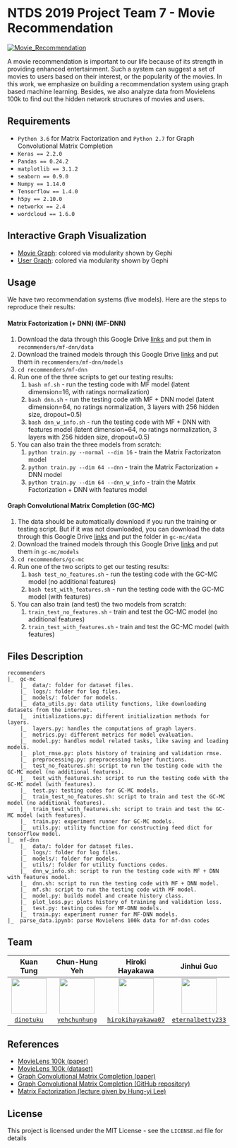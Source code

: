NTDS 2019 Project Team 7 - Movie Recommendation
===
[![Movie_Recommendation](https://img.shields.io/badge/Presentation-Slides-orange?labelColor=0f4c81&color=8d0045)](https://large-type.com/#UNDER%20CONSTRUCTION%20%3A\))

A movie recommendation is important to our life because of its strength in providing enhanced entertainment. Such a system can suggest a set of movies to users based on their interest, or the popularity of the movies. In this work, we emphasize on building a recommendation system using graph based machine learning. Besides, we also analyze data from Movielens 100k to find out the hidden network structures of movies and users.

## Requirements
* `Python 3.6` for Matrix Factorization and `Python 2.7` for Graph Convolutional Matrix Completion
* `Keras == 2.2.0`
* `Pandas == 0.24.2`
* `matplotlib == 3.1.2`
* `seaborn == 0.9.0`
* `Numpy == 1.14.0`
* `Tensorflow == 1.4.0`
* `h5py == 2.10.0`
* `networkx == 2.4`
* `wordcloud == 1.6.0`

## Interactive Graph Visualization
* [Movie Graph](https://dinotuku.com/ntds-2019-project-team-7/exploration/figure/genres-graph/): colored via modularity shown by Gephi
* [User Graph](https://dinotuku.com/ntds-2019-project-team-7/exploration/figure/job-graph/): colored via modularity shown by Gephi

## Usage
We have two recommendation systems (five models). Here are the steps to reproduce their results:

#### Matrix Factorization (+ DNN) (MF-DNN)

1. Download the data through this Google Drive [links](https://drive.google.com/open?id=1Ppm-Z4BkKFNamBjZnH3K7cvK7tpBsL1s) and put them in `recommenders/mf-dnn/data` 
2. Download the trained models through this Google Drive [links](https://drive.google.com/open?id=1cxkr2ni2F-It0mRf5Bc9vkfptLKfc5bE) and put them in `recommenders/mf-dnn/models`
3. `cd recommenders/mf-dnn`
4. Run one of the three scripts to get our testing results: 
   1. `bash mf.sh` - run the testing code with MF model (latent dimension=16, with ratings normalization)
   2. `bash dnn.sh` - run the testing code with MF + DNN model (latent dimension=64, no ratings normalization, 3 layers with 256 hidden size, dropout=0.5)
   3. `bash dnn_w_info.sh` - run the testing code with MF + DNN with features model (latent dimension=64, no ratings normalization, 3 layers with 256 hidden size, dropout=0.5)
5. You can also train the three models from scratch: 
   1. `python train.py --normal --dim 16` - train the Matrix Factorizaton model
   2. `python train.py --dim 64 --dnn` - train the Matrix Factorization + DNN model
   3. `python train.py --dim 64 --dnn_w_info` - train the Matrix Factorization + DNN with features model

#### Graph Convolutional Matrix Completion (GC-MC)

1. The data should be automatically download if you run the training or testing script. But if it was not downloaded, you can download the data through this Google Drive [links](https://drive.google.com/open?id=1zhxvGefe-fEQS8rDyN6LHqS6cRcaJMrp) and put the folder in `gc-mc/data`
2. Download the trained models through this Google Drive [links](https://drive.google.com/open?id=129mWle-cRLuEVeXFwGKqHGsVTzrdkUiH) and put them in `gc-mc/models`
3. `cd recommenders/gc-mc`
4. Run one of the two scripts to get our testing results:
   1. `bash test_no_features.sh` - run the testing code with the GC-MC model (no additional features)
   2. `bash test_with_features.sh` - run the testing code with the GC-MC model (with features)
5. You can also train (and test) the two models from scratch:
   1. `train_test_no_features.sh` - train and test the GC-MC model (no additional features)
   2. `train_test_with_features.sh` - train and test the GC-MC model (with features)


## Files Description
```
recommenders
|_  gc-mc
    |_  data/: folder for dataset files.
    |_  logs/: folder for log files.
    |_  models/: folder for models.
    |_  data_utils.py: data utility functions, like downloading datasets from the internet.
    |_  initializations.py: different initialization methods for layers.
    |_  layers.py: handles the computations of graph layers.
    |_  metrics.py: different metrics for model evaluation.
    |_  model.py: handles model related tasks, like saving and loading models.
    |_  plot_rmse.py: plots history of training and validation rmse.
    |_  preprocessing.py: preprocessing helper functions.
    |_  test_no_features.sh: script to run the testing code with the GC-MC model (no additional features).
    |_  test_with_features.sh: script to run the testing code with the GC-MC model (with features).
    |_  test.py: testing codes for GC-MC models.
    |_  train_test_no_features.sh: script to train and test the GC-MC model (no additional features).
    |_  train_test_with_features.sh: script to train and test the GC-MC model (with features).
    |_  train.py: experiment runner for GC-MC models.
    |_  utils.py: utility function for constructing feed dict for tensorflow model.
|_  mf-dnn
    |_  data/: folder for dataset files.
    |_  logs/: folder for log files.
    |_  models/: folder for models.
    |_  utils/: folder for utility functions codes.
    |_  dnn_w_info.sh: script to run the testing code with MF + DNN with features model.
    |_  dnn.sh: script to run the testing code with MF + DNN model.
    |_  mf.sh: script to run the testing code with MF model.
    |_  model.py: builds model and create history class.
    |_  plot_loss.py: plots history of training and validation loss.
    |_  test.py: testing codes for MF-DNN models. 
    |_  train.py: experiment runner for MF-DNN models.
|_  parse_data.ipynb: parse Movielens 100k data for mf-dnn codes
```

## Team
| Kuan Tung | Chun-Hung Yeh | Hiroki Hayakawa | Jinhui Guo |
| :---: |:---:| :---:| :---: |
| <img src="https://scontent.ftpe7-3.fna.fbcdn.net/v/t1.0-1/p320x320/44598597_2395336093814687_5861457721299042304_o.jpg?_nc_cat=108&_nc_ohc=S9RMSb64YhoAQkGyn-scFiV2xMyg6XZIv2dDWvzZXFz29QswtojFaU-Ww&_nc_ht=scontent.ftpe7-3.fna&oh=5f0d1fd5c995b718238bd81a7d123faf&oe=5E9D09A9" width=80> | <img src="https://scontent.ftpe7-1.fna.fbcdn.net/v/t1.0-1/p320x320/79498686_2761353167417628_1246618539746394112_o.jpg?_nc_cat=106&_nc_ohc=x3z4iSKGAwwAQkbehCuNPDegEk_Y0iRYHs2Y4V7_QWQ4RO5kCRNPOC55A&_nc_ht=scontent.ftpe7-1.fna&_nc_tp=1&oh=390d2c783d4cbef5e6bd6fb3b3787d82&oe=5E99A09A" width=80> | <img src="https://scontent.ftpe7-1.fna.fbcdn.net/v/t1.0-9/995456_408847005882967_842797001_n.jpg?_nc_cat=100&_nc_ohc=1imVOW7QilEAQkNRtC9TiMAJEkxOELjVATHLoYPgRBD2wOBi5TSGharzw&_nc_ht=scontent.ftpe7-1.fna&oh=72f7972b8339d12c728923f89091f3a9&oe=5EA82A2A" width=80>  | <img src="https://scontent.ftpe7-2.fna.fbcdn.net/v/t1.0-1/p320x320/76762604_477483546200564_68076086340091904_n.jpg?_nc_cat=104&_nc_ohc=ljf__qrYM5EAQmYdsWhQP7SU8_SsGGC_qJ7lIcCVV37yfj588biL06gZQ&_nc_ht=scontent.ftpe7-2.fna&_nc_tp=1&oh=b03d1d0c9ce7c95c0c3809d1c05d3255&oe=5EA1FF48" width=80> |
| <a href="https://github.com/dinotuku" target="_blank">`dinotuku`</a> | <a href="https://github.com/yehchunhung" target="_blank">`yehchunhung`</a> | <a href="https://github.com/hirokihayakawa07" target="_blank">`hirokihayakawa07`</a> | <a href="https://github.com/eternalbetty233" target="_blank">`eternalbetty233`</a> |

## References
* [MovieLens 100k (paper)](http://files.grouplens.org/papers/harper-tiis2015.pdf)
* [MovieLens 100k (dataset)](https://grouplens.org/datasets/movielens/100k/)
* [Graph Convolutional Matrix Completion (paper)](https://arxiv.org/abs/1706.02263)
* [Graph Convolutional Matrix Completion (GitHub repository)](https://github.com/riannevdberg/gc-mc)
* [Matrix Factorization (lecture given by Hung-yi Lee)](http://speech.ee.ntu.edu.tw/~tlkagk/courses/ML_2017/Lecture/MF.pdf)

## License
This project is licensed under the MIT License - see the `LICENSE.md` file for details
